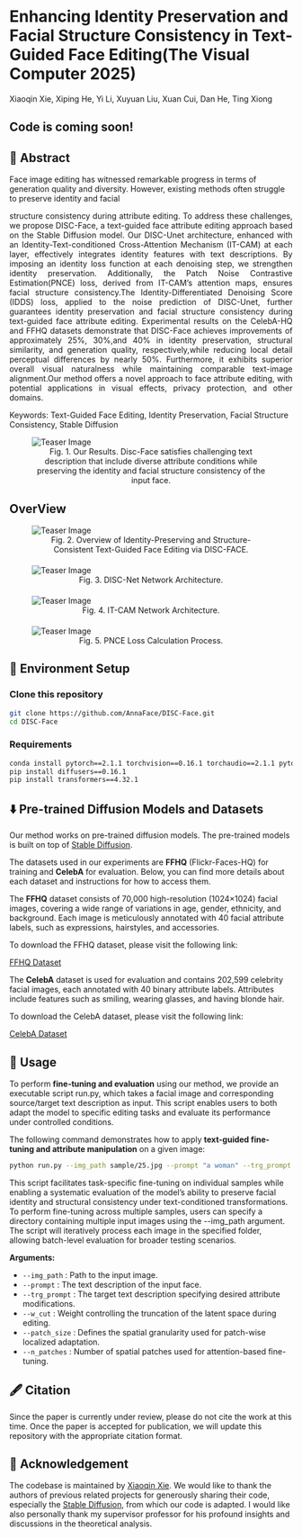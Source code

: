 # Enhancing Identity Preservation and Facial Structure Consistency in Text-Guided Face Editing(The Visual Computer 2025)
Xiaoqin Xie, Xiping He, Yi Li, Xuyuan Liu, Xuan Cui, Dan He, Ting Xiong
## Code is coming soon!
## 📌 Abstract
Face image editing has witnessed remarkable progress in terms of generation quality and diversity. However, existing methods often struggle to preserve identity and facial
<p style="text-align: justify;">
structure consistency during attribute editing. To address these challenges, we propose DISC-Face, a text-guided face attribute editing approach based on the Stable Diffusion model. Our DISC-Unet architecture, enhanced with an Identity-Text-conditioned Cross-Attention Mechanism (IT-CAM) at each layer, effectively integrates identity features with text descriptions. By imposing an identity loss function at each denoising step, we strengthen identity preservation. Additionally, the Patch Noise Contrastive Estimation(PNCE) loss, derived from IT-CAM’s attention maps, ensures facial structure consistency.The Identity-Differentiated Denoising Score (IDDS) loss, applied to the noise prediction of DISC-Unet, further guarantees identity preservation and facial structure consistency during text-guided face attribute editing. Experimental results on the CelebA-HQ and FFHQ datasets demonstrate that DISC-Face achieves improvements of approximately 25%, 30%,and 40% in identity preservation, structural similarity, and generation quality, respectively,while reducing local detail perceptual differences by nearly 50%. Furthermore, it exhibits superior overall visual naturalness while maintaining comparable text-image alignment.Our method offers a novel approach to face attribute editing, with potential applications in visual effects, privacy protection, and other domains.
</p>
Keywords: Text-Guided Face Editing, Identity Preservation, Facial Structure Consistency, Stable Diffusion


<figure style="marigin-top: 10px;">
    <img src="assets/home.png" alt="Teaser Image">
    <figcaption>Fig. 1. Our Results. Disc-Face satisfies challenging text description that include diverse attribute
conditions while preserving the identity and facial structure consistency of the input face.</figcaption>
</figure>

## OverView
<style>
    figcaption {
        text-align: center;
    }
    figure {
        margin-bottom: 20px; /* 调整图与图之间的距离，可根据需求修改 */
    }
</style>

<figure>
    <img src="assets/DISC_Face.jpg" alt="Teaser Image">
    <figcaption>Fig. 2. Overview of Identity-Preserving and Structure-Consistent Text-Guided Face Editing via
DISC-FACE.</figcaption>
</figure>

<figure>
    <img src="assets/DISC_Net.jpg" alt="Teaser Image">
    <figcaption>Fig. 3. DISC-Net Network Architecture.</figcaption>
</figure>

<figure>
    <img src="assets/ITCAM.jpg" alt="Teaser Image">
    <figcaption>Fig. 4. IT-CAM Network Architecture.</figcaption>
</figure>

<figure>
    <img src="assets/PNCE.jpg" alt="Teaser Image">
    <figcaption>Fig. 5. PNCE Loss Calculation Process.</figcaption>
</figure>

## 🚀 Environment Setup

### Clone this repository
```bash
git clone https://github.com/AnnaFace/DISC-Face.git 
cd DISC-Face
``` 

### Requirements
```bash
conda install pytorch==2.1.1 torchvision==0.16.1 torchaudio==2.1.1 pytorch-cuda=11.8 -c pytorch -c nvidia
pip install diffusers==0.16.1 
pip install transformers==4.32.1
``` 

## ⬇️  Pre-trained Diffusion Models and Datasets

Our method works on pre-trained diffusion models. The pre-trained models is built on top of [Stable Diffusion](https://github.com/CompVis/latent-diffusion).

The datasets used in our experiments are **FFHQ** (Flickr-Faces-HQ) for training and **CelebA** for evaluation. Below, you can find more details about each dataset and instructions for how to access them.

The **FFHQ** dataset consists of 70,000 high-resolution (1024×1024) facial images, covering a wide range of variations in age, gender, ethnicity, and background. Each image is meticulously annotated with 40 facial attribute labels, such as expressions, hairstyles, and accessories.

To download the FFHQ dataset, please visit the following link:

[FFHQ Dataset](https://github.com/NVlabs/ffhq-dataset)


The **CelebA** dataset is used for evaluation and contains 202,599 celebrity facial images, each annotated with 40 binary attribute labels. Attributes include features such as smiling, wearing glasses, and having blonde hair.

To download the CelebA dataset, please visit the following link:

[CelebA Dataset](http://mmlab.ie.cuhk.edu.hk/projects/CelebA.html)  

## 🎨  Usage

To perform **fine-tuning and evaluation** using our method, we provide an executable script run.py, which takes a facial image and corresponding source/target text description as input. This script enables users to both adapt the model to specific editing tasks and evaluate its performance under controlled conditions.

The following command demonstrates how to apply **text-guided fine-tuning and attribute manipulation** on a given image:
```bash
python run.py --img_path sample/25.jpg --prompt "a woman" --trg_prompt "a smile woman" --w_cut 3.0 --patch_size 1 2 --n_patches 256
``` 

This script facilitates task-specific fine-tuning on individual samples while enabling a systematic evaluation of the model’s ability to preserve facial identity and structural consistency under text-conditioned transformations.
To perform fine-tuning across multiple samples, users can specify a directory containing multiple input images using the --img_path argument. The script will iteratively process each image in the specified folder, allowing batch-level evaluation for broader testing scenarios.

**Arguments:**
- `--img_path` : Path to the input image.
- `--prompt` : The text description of the input face.
- `--trg_prompt` : The target text description specifying desired attribute modifications.
- `--w_cut` : Weight controlling the truncation of the latent space during editing.
- `--patch_size` : Defines the spatial granularity used for patch-wise localized adaptation.
- `--n_patches` : Number of spatial patches used for attention-based fine-tuning.


## 🖋️ Citation

Since the paper is currently under review, please do not cite the work at this time. Once the paper is accepted for publication, we will update this repository with the appropriate citation format.


## 💜 Acknowledgement
The codebase is maintained by [Xiaoqin Xie](https://AnnaFace.github.io/). We would like to thank the authors of previous related projects for generously sharing their code, especially the [Stable Diffusion](https://github.com/CompVis/latent-diffusion), from which our code is adapted. I would like also personally thank my supervisor professor for his profound insights and discussions in the theoretical analysis.